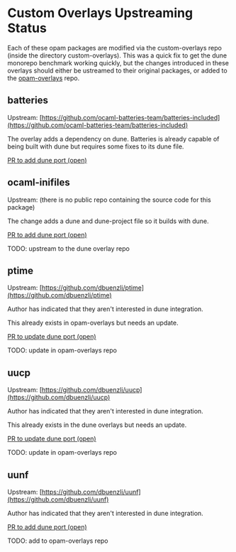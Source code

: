 # Custom Overlays Upstreaming Status

Each of these opam packages are modified via the custom-overlays repo (inside
the directory custom-overlays). This was a quick fix to get the dune monorepo
benchmark working quickly, but the changes introduced in these overlays should
either be ustreamed to their original packages, or added to the
[opam-overlays](https://github.com/dune-universe/opam-overlays.git) repo.

## batteries

Upstream: [https://github.com/ocaml-batteries-team/batteries-included](https://github.com/ocaml-batteries-team/batteries-included)

The overlay adds a dependency on dune. Batteries is already capable of being built with dune
but requires some fixes to its dune file.

[PR to add dune port (open)](https://github.com/dune-universe/batteries-included/pull/1)

## ocaml-inifiles

Upstream: (there is no public repo containing the source code for this package)

The change adds a dune and dune-project file so it builds with dune.

[PR to add dune port (open)](https://github.com/dune-universe/ocaml-inifiles/pull/1)

TODO: upstream to the dune overlay repo

## ptime

Upstream: [https://github.com/dbuenzli/ptime](https://github.com/dbuenzli/ptime)

Author has indicated that they aren't interested in dune integration.

This already exists in opam-overlays but needs an update.

[PR to update dune port (open)](https://github.com/dune-universe/ptime/pull/2)

TODO: update in opam-overlays repo

## uucp

Upstream: [https://github.com/dbuenzli/uucp](https://github.com/dbuenzli/uucp)

Author has indicated that they aren't interested in dune integration.

This already exists in the dune overlays but needs an update.

[PR to update dune port (open)](https://github.com/dune-universe/uucp/pull/1)

TODO: update in opam-overlays repo


## uunf

Upstream: [https://github.com/dbuenzli/uunf](https://github.com/dbuenzli/uunf)

Author has indicated that they aren't interested in dune integration.

[PR to add dune port (open)](https://github.com/dune-universe/uunf/pull/1)

TODO: add to opam-overlays repo
